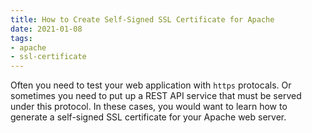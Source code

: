 ```yaml
---
title: How to Create Self-Signed SSL Certificate for Apache
date: 2021-01-08
tags:
- apache
- ssl-certificate
---
```


Often you need to test your web application with `https` protocals. Or sometimes you need to put up a REST API service that must be served under this protocol. In these cases, you would want to learn how to generate a self-signed SSL certificate for your Apache web server.


